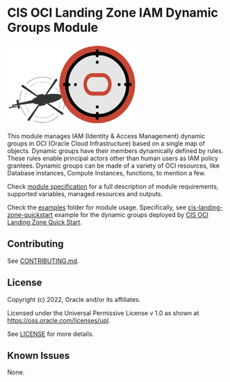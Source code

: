# CIS OCI Landing Zone IAM Dynamic Groups Module

![Landing Zone logo](./images/landing_zone_300.png)

This module manages IAM (Identity & Access Management) dynamic groups in OCI (Oracle Cloud Infrastructure) based on a single map of objects. Dynamic groups have their members dynamically defined by rules. These rules enable principal actors other than human users as IAM policy grantees. Dynamic groups can be made of a variety of OCI resources, like Database instances, Compute Instances, functions, to mention a few.

Check [module specification](./SPEC.md) for a full description of module requirements, supported variables, managed resources and outputs.

Check the [examples](./examples/) folder for module usage. Specifically, see [cis-landing-zone-quickstart](./examples/cis-landing-zone-quickstart/README.md) example for the dynamic groups deployed by [CIS OCI Landing Zone Quick Start](https://github.com/oracle-quickstart/oci-cis-landingzone-quickstart).

## Contributing
See [CONTRIBUTING.md](./CONTRIBUTING.md).

## License
Copyright (c) 2022, Oracle and/or its affiliates.

Licensed under the Universal Permissive License v 1.0 as shown at https://oss.oracle.com/licenses/upl.

See [LICENSE](./LICENSE) for more details.

## Known Issues
None.
